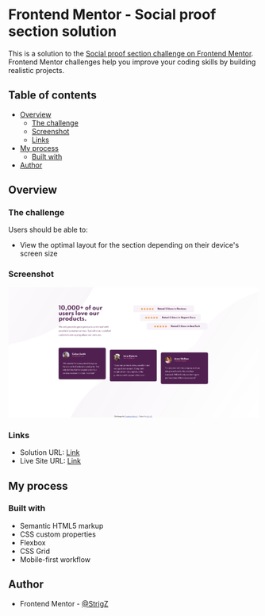 # Frontend Mentor - Social proof section solution

This is a solution to the [Social proof section challenge on Frontend Mentor](https://www.frontendmentor.io/challenges/social-proof-section-6e0qTv_bA). Frontend Mentor challenges help you improve your coding skills by building realistic projects. 

## Table of contents

- [Overview](#overview)
  - [The challenge](#the-challenge)
  - [Screenshot](#screenshot)
  - [Links](#links)
- [My process](#my-process)
  - [Built with](#built-with)
- [Author](#author)


## Overview

### The challenge

Users should be able to:

- View the optimal layout for the section depending on their device's screen size

### Screenshot

![](./screenshot.jpg)

### Links

- Solution URL: [Link](https://www.frontendmentor.io/solutions/social-proof-section-with-css3-and-html5-SO1-j-M8G)
- Live Site URL: [Link](https://strigz.github.io/Social-proof-section-challenge/)

## My process

### Built with

- Semantic HTML5 markup
- CSS custom properties
- Flexbox
- CSS Grid
- Mobile-first workflow

## Author

- Frontend Mentor - [@StrigZ](https://www.frontendmentor.io/profile/StrigZ)
